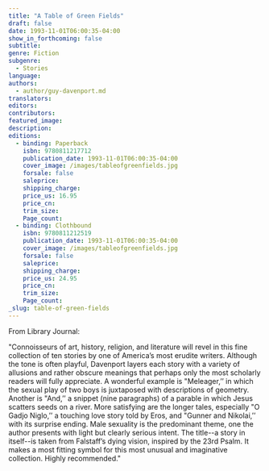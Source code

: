 ```yaml
---
title: "A Table of Green Fields"
draft: false
date: 1993-11-01T06:00:35-04:00
show_in_forthcoming: false
subtitle:
genre: Fiction
subgenre:
  - Stories
language:
authors:
  - author/guy-davenport.md
translators:
editors:
contributors:
featured_image:
description:
editions:
  - binding: Paperback
    isbn: 9780811217712
    publication_date: 1993-11-01T06:00:35-04:00
    cover_image: /images/tableofgreenfields.jpg
    forsale: false
    saleprice:
    shipping_charge:
    price_us: 16.95
    price_cn:
    trim_size:
    Page_count:
  - binding: Clothbound
    isbn: 9780811212519
    publication_date: 1993-11-01T06:00:35-04:00
    cover_image: /images/tableofgreenfields.jpg
    forsale: false
    saleprice:
    shipping_charge:
    price_us: 24.95
    price_cn:
    trim_size:
    Page_count:
_slug: table-of-green-fields
---
```


From Library Journal:

"Connoisseurs of art, history, religion, and literature will revel in this fine collection of ten stories by one of America’s most erudite writers. Although the tone is often playful, Davenport layers each story with a variety of allusions and rather obscure meanings that perhaps only the most scholarly readers will fully appreciate. A wonderful example is "Meleager,’’ in which the sexual play of two boys is juxtaposed with descriptions of geometry. Another is "And,’’ a snippet (nine paragraphs) of a parable in which Jesus scatters seeds on a river. More satisfying are the longer tales, especially "O Gadjo Niglo,’’ a touching love story told by Eros, and "Gunner and Nikolai,’’ with its surprise ending. Male sexuality is the predominant theme, one the author presents with light but clearly serious intent. The title--a story in itself--is taken from Falstaff’s dying vision, inspired by the 23rd Psalm. It makes a most fitting symbol for this most unusual and imaginative collection. Highly recommended."

